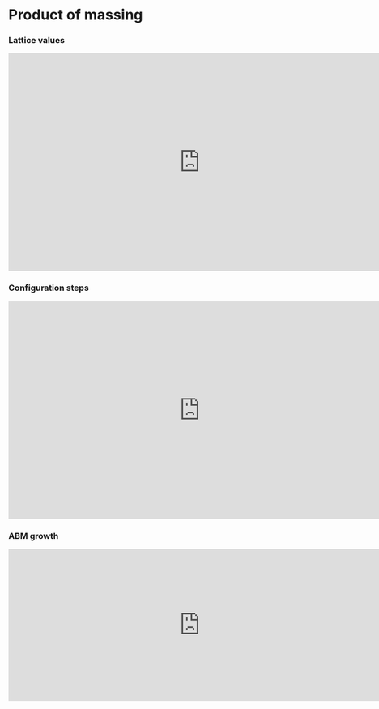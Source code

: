 # Product of massing

### **Lattice values**
<iframe src="https://media3.giphy.com/media/9PX5rcQ64S6fxFSiho/giphy.gif" style="width:150%; height:430px;" frameborder="0"></iframe>

### **Configuration steps**
<iframe src="https://media3.giphy.com/media/2XG01ZsHY4wzcGtt3L/giphy.gif" style="width:150%; height:430px;" frameborder="0"></iframe>

### **ABM growth**
<iframe src="https://media3.giphy.com/media/WDhRzS8AIleGliAs9s/giphy.gif" style="width:150%; height:300px;" frameborder="0"></iframe>

